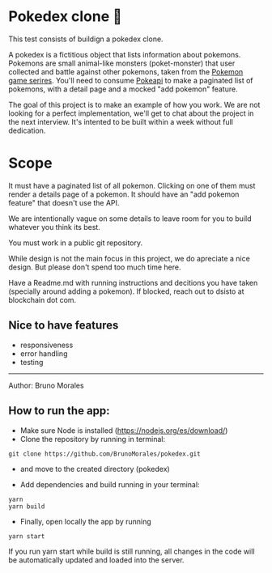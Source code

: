 # Pokedex clone 👾

This test consists of buildign a pokedex clone.

A pokedex is a fictitious object that lists information about pokemons. Pokemons are small animal-like monsters (poket-monster) that user collected and battle against other pokemons, taken from the [Pokemon game serires](<https://en.wikipedia.org/wiki/Pok%C3%A9mon_(video_game_series)>). You'll need to consume [Pokeapi](https://pokeapi.co/) to make a paginated list of pokemons, with a detail page and a mocked "add pokemon" feature.

The goal of this project is to make an example of how you work. We are not looking for a perfect implementation, we'll get to chat about the project in the next interview. It's intented to be built within a week without full dedication.

# Scope

It must have a paginated list of all pokemon. Clicking on one of them must render a details page of a pokemon. It should have an "add pokemon feature" that doesn't use the API.

We are intentionally vague on some details to leave room for you to build whatever you think its best.

You must work in a public git repository.

While design is not the main focus in this project, we do apreciate a nice design. But please don't spend too much time here.

Have a Readme.md with running instructions and decitions you have taken (specially around adding a pokemon). If blocked, reach out to dsisto at blockchain dot com.

## Nice to have features

-   responsiveness
-   error handling
-   testing

---

Author: Bruno Morales

## How to run the app:

-   Make sure Node is installed (https://nodejs.org/es/download/)
-   Clone the repository by running in terminal:

```
git clone https://github.com/BrunoMorales/pokedex.git
```

-   and move to the created directory (pokedex)

-   Add dependencies and build running in your terminal:

```
yarn
yarn build
```

-   Finally, open locally the app by running

```
yarn start
```

If you run yarn start while build is still running, all changes in the code will be automatically updated and loaded into the server.
